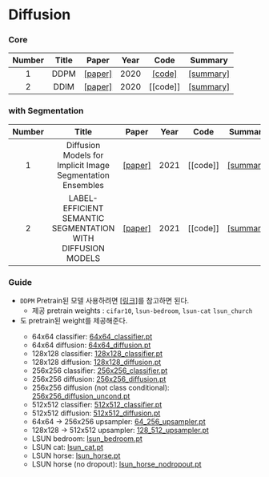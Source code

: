 # Diffusion

### Core

Number | Title | Paper | Year | Code | Summary
:---: | :---: | :---: | :---: | :---: | :---:
1 | DDPM | [[paper]](https://arxiv.org/abs/2006.11239) | 2020 | [[code]](https://github.com/kgh6784/Diffusion/tree/main/DDPM) | [[summary]](https://jihun222.notion.site/DDPM-40238918c6cc4ccc99ebb91e057f0c32)
2 | DDIM | [[paper]](https://arxiv.org/abs/2010.02502) | 2020 | [[code]] | [[summary]](https://jihun222.notion.site/DDIM-7b2234d8ea1b43b4802a75a3d1758869)


### with Segmentation

Number | Title | Paper | Year | Code | Summary
:---: | :---: | :---: | :---: | :---: | :---:
1 | Diffusion Models for Implicit Image Segmentation Ensembles | [[paper]](https://arxiv.org/pdf/2112.03145.pdf) | 2021 | [[code]] | [[summary]](https://jihun222.notion.site/Diffusion-Models-for-Implicit-Image-Segmentation-Ensembles-76b16eaf78894bde9e2b4d4275575196)
2 | LABEL-EFFICIENT SEMANTIC SEGMENTATION WITH DIFFUSION MODELS | [[paper]](https://arxiv.org/pdf/2112.03126v3.pdf) | 2021 | [[code]] | [[summary]](https://jihun222.notion.site/LABEL-EFFICIENT-SEMANTIC-SEGMENTATION-WITH-DIFFUSION-MODELS-2fa7010b23ee477c814de32812160326)


### Guide
- `DDPM` Pretrain된 모델 사용하려면 [[링크]](https://github.com/pesser/pytorch_diffusion)를 참고하면 된다.
  - 제공 pretrain weights : `cifar10`, `lsun-bedroom`, `lsun-cat` `lsun_church`
- <Diffusion Models Beat GANS on Image Synthesis.>도 pretrain된 weight를 제공해준다.
   * 64x64 classifier: [64x64_classifier.pt](https://openaipublic.blob.core.windows.net/diffusion/jul-2021/64x64_classifier.pt)
   * 64x64 diffusion: [64x64_diffusion.pt](https://openaipublic.blob.core.windows.net/diffusion/jul-2021/64x64_diffusion.pt)
   * 128x128 classifier: [128x128_classifier.pt](https://openaipublic.blob.core.windows.net/diffusion/jul-2021/128x128_classifier.pt)
   * 128x128 diffusion: [128x128_diffusion.pt](https://openaipublic.blob.core.windows.net/diffusion/jul-2021/128x128_diffusion.pt)
   * 256x256 classifier: [256x256_classifier.pt](https://openaipublic.blob.core.windows.net/diffusion/jul-2021/256x256_classifier.pt)
   * 256x256 diffusion: [256x256_diffusion.pt](https://openaipublic.blob.core.windows.net/diffusion/jul-2021/256x256_diffusion.pt)
   * 256x256 diffusion (not class conditional): [256x256_diffusion_uncond.pt](https://openaipublic.blob.core.windows.net/diffusion/jul-2021/256x256_diffusion_uncond.pt)
   * 512x512 classifier: [512x512_classifier.pt](https://openaipublic.blob.core.windows.net/diffusion/jul-2021/512x512_classifier.pt)
   * 512x512 diffusion: [512x512_diffusion.pt](https://openaipublic.blob.core.windows.net/diffusion/jul-2021/512x512_diffusion.pt)
   * 64x64 -&gt; 256x256 upsampler: [64_256_upsampler.pt](https://openaipublic.blob.core.windows.net/diffusion/jul-2021/64_256_upsampler.pt)
   * 128x128 -&gt; 512x512 upsampler: [128_512_upsampler.pt](https://openaipublic.blob.core.windows.net/diffusion/jul-2021/128_512_upsampler.pt)
   * LSUN bedroom: [lsun_bedroom.pt](https://openaipublic.blob.core.windows.net/diffusion/jul-2021/lsun_bedroom.pt)
   * LSUN cat: [lsun_cat.pt](https://openaipublic.blob.core.windows.net/diffusion/jul-2021/lsun_cat.pt)
   * LSUN horse: [lsun_horse.pt](https://openaipublic.blob.core.windows.net/diffusion/jul-2021/lsun_horse.pt)
   * LSUN horse (no dropout): [lsun_horse_nodropout.pt](https://openaipublic.blob.core.windows.net/diffusion/jul-2021/lsun_horse_nodropout.pt)
